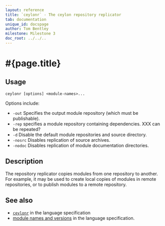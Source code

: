 ```yaml
---
layout: reference
title: `ceylonr` - The ceylon repository replicator
tab: documentation
unique_id: docspage
author: Tom Bentley
milestone: Milestone 3
doc_root: ../../..
---
```


# #{page.title}

## Usage 

<!-- lang: none -->
    ceylonr [options] <module-names>...

Options include:

* `-out` Specifies the output module repository (which must be publishable).
* `-rep` specifies a module repository containing dependencies. XXX can be repeated?
* `-d` Disable the default module repositories and source directory.
* `-nosrc` Disables replication of source archives.
* `-nodoc` Disables replication of module documentation directories.

## Description

The repository replicator copies modules from one repository to another. 
For example, it may be used to create local copies of modules in remote 
repositories, or to publish modules to a remote repository.

## See also

* [`ceylonr`](#{page.doc_root}/#{site.urls.spec_relative}#therepositoryreplicator) in the language specification
* [module names and versions](#{page.doc_root}/#{site.urls.spec_relative}#modulenamesandversionidentifiers) in the language specification.

